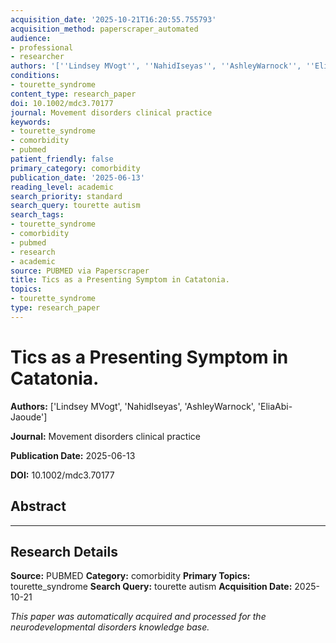 ```yaml
---
acquisition_date: '2025-10-21T16:20:55.755793'
acquisition_method: paperscraper_automated
audience:
- professional
- researcher
authors: '[''Lindsey MVogt'', ''NahidIseyas'', ''AshleyWarnock'', ''EliaAbi-Jaoude'']'
conditions:
- tourette_syndrome
content_type: research_paper
doi: 10.1002/mdc3.70177
journal: Movement disorders clinical practice
keywords:
- tourette_syndrome
- comorbidity
- pubmed
patient_friendly: false
primary_category: comorbidity
publication_date: '2025-06-13'
reading_level: academic
search_priority: standard
search_query: tourette autism
search_tags:
- tourette_syndrome
- comorbidity
- pubmed
- research
- academic
source: PUBMED via Paperscraper
title: Tics as a Presenting Symptom in Catatonia.
topics:
- tourette_syndrome
type: research_paper
---
```


# Tics as a Presenting Symptom in Catatonia.

**Authors:** ['Lindsey MVogt', 'NahidIseyas', 'AshleyWarnock', 'EliaAbi-Jaoude']

**Journal:** Movement disorders clinical practice

**Publication Date:** 2025-06-13

**DOI:** 10.1002/mdc3.70177

## Abstract



---

## Research Details

**Source:** PUBMED
**Category:** comorbidity
**Primary Topics:** tourette_syndrome
**Search Query:** tourette autism
**Acquisition Date:** 2025-10-21

*This paper was automatically acquired and processed for the neurodevelopmental disorders knowledge base.*
